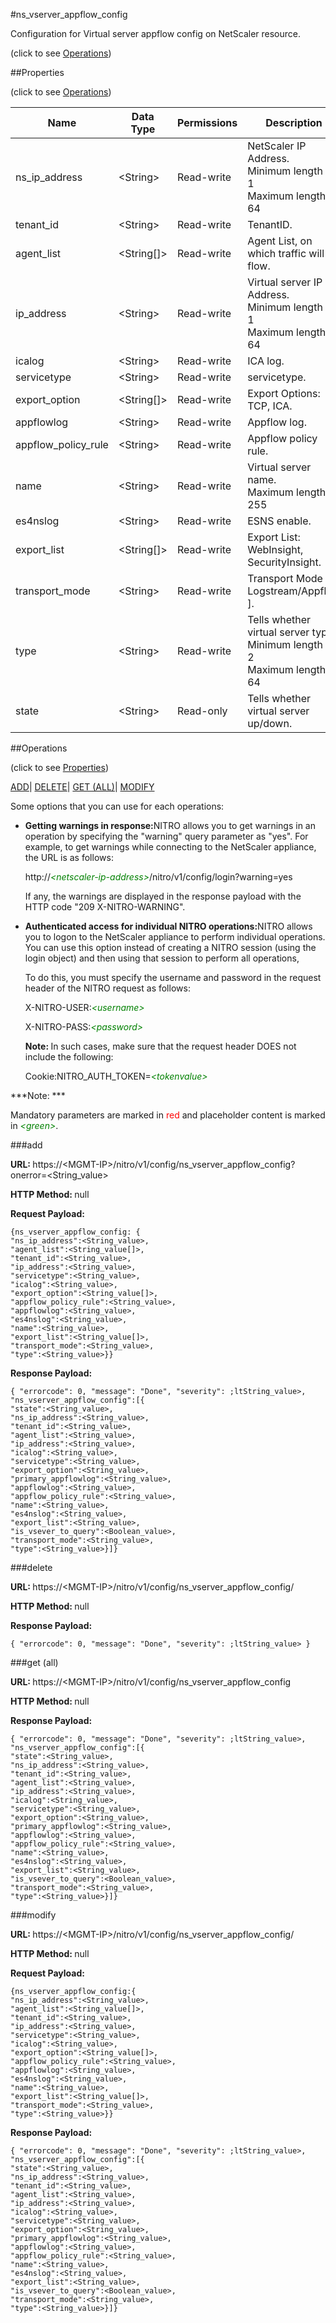 #ns_vserver_appflow_config



Configuration for Virtual server appflow config on NetScaler resource.

<span>(click to see [Operations](#operations))</span>



##Properties 

<span>(click to see [Operations](#operations))</span>





<table><thead><tr><th>Name</th><th>Data Type</th><th>Permissions</th><th>Description</th></tr></thead><tbody><tr><td>ns_ip_address</td><td>&lt;String></td><td>Read-write</td><td>NetScaler IP Address.<br>Minimum length = 1<br>Maximum length = 64</td></tr><tr><td>tenant_id</td><td>&lt;String></td><td>Read-write</td><td>TenantID.</td></tr><tr><td>agent_list</td><td>&lt;String[]></td><td>Read-write</td><td>Agent List, on which traffic will flow.</td></tr><tr><td>ip_address</td><td>&lt;String></td><td>Read-write</td><td>Virtual server IP Address.<br>Minimum length = 1<br>Maximum length = 64</td></tr><tr><td>icalog</td><td>&lt;String></td><td>Read-write</td><td>ICA log.</td></tr><tr><td>servicetype</td><td>&lt;String></td><td>Read-write</td><td>servicetype.</td></tr><tr><td>export_option</td><td>&lt;String[]></td><td>Read-write</td><td>Export Options: TCP, ICA.</td></tr><tr><td>appflowlog</td><td>&lt;String></td><td>Read-write</td><td>Appflow log.</td></tr><tr><td>appflow_policy_rule</td><td>&lt;String></td><td>Read-write</td><td>Appflow policy rule.</td></tr><tr><td>name</td><td>&lt;String></td><td>Read-write</td><td>Virtual server name.<br>Maximum length = 255</td></tr><tr><td>es4nslog</td><td>&lt;String></td><td>Read-write</td><td>ESNS enable.</td></tr><tr><td>export_list</td><td>&lt;String[]></td><td>Read-write</td><td>Export List: WebInsight, SecurityInsight.</td></tr><tr><td>transport_mode</td><td>&lt;String></td><td>Read-write</td><td>Transport Mode [ Logstream/Appflow ].</td></tr><tr><td>type</td><td>&lt;String></td><td>Read-write</td><td>Tells whether virtual server type.<br>Minimum length = 2<br>Maximum length = 64</td></tr><tr><td>state</td><td>&lt;String></td><td>Read-only</td><td>Tells whether virtual server up/down.</td></tr></tbody></table>

##Operations 

<span>(click to see [Properties](#properties))</span>





[ADD](#add)| [DELETE](#delete)| [GET (ALL)](#get-all)| [MODIFY](#modify)





Some options that you can use for each operations:

<ul><li><p><b>Getting warnings in response:</b>NITRO allows you to get warnings in an operation by specifying the "warning" query parameter as "yes". For example, to get warnings while connecting to the NetScaler appliance, the URL is as follows:</p><p>http://<span style="color:green;font-style:italic;">&lt;netscaler-ip-address&gt;</span>/nitro/v1/config/login?warning=yes</p><p>If any, the warnings are displayed in the response payload with the HTTP code "209 X-NITRO-WARNING".</p></li><li><p><b>Authenticated access for individual NITRO operations:</b>NITRO allows you to logon to the NetScaler appliance to perform individual operations. You can use this option instead of creating a NITRO session (using the login object) and then using that session to perform all operations,</p><p>To do this, you must specify the username and password in the request header of the NITRO request as follows:</p><p>X-NITRO-USER:<span style="color:green;font-style:italic;">&lt;username&gt;</span></p><p>X-NITRO-PASS:<span style="color:green;font-style:italic;">&lt;password&gt;</span></p><p><b>Note: </b>In such cases, make sure that the request header DOES not include the following:</p><p>Cookie:NITRO_AUTH_TOKEN=<span style="color:green;font-style:italic;">&lt;tokenvalue&gt;</span></p></li></ul>







***Note: *** 

Mandatory parameters are marked in <span style="color:#FF0000;">red</span> and placeholder content is marked in <span style="color:green;font-style:italic">&lt;green&gt;</span>.



###add







<b>URL: </b>https://&lt;MGMT-IP&gt;/nitro/v1/config/ns_vserver_appflow_config?onerror=&lt;String_value&gt;

<b>HTTP Method: </b>null

<b>Request Payload: </b>
```
{ns_vserver_appflow_config: {
"ns_ip_address":<String_value>,
"agent_list":<String_value[]>,
"tenant_id":<String_value>,
"ip_address":<String_value>,
"servicetype":<String_value>,
"icalog":<String_value>,
"export_option":<String_value[]>,
"appflow_policy_rule":<String_value>,
"appflowlog":<String_value>,
"es4nslog":<String_value>,
"name":<String_value>,
"export_list":<String_value[]>,
"transport_mode":<String_value>,
"type":<String_value>}}
```

<b>Response Payload: </b>
```
{ "errorcode": 0, "message": "Done", "severity": ;ltString_value>, "ns_vserver_appflow_config":[{
"state":<String_value>,
"ns_ip_address":<String_value>,
"tenant_id":<String_value>,
"agent_list":<String_value>,
"ip_address":<String_value>,
"icalog":<String_value>,
"servicetype":<String_value>,
"export_option":<String_value>,
"primary_appflowlog":<String_value>,
"appflowlog":<String_value>,
"appflow_policy_rule":<String_value>,
"name":<String_value>,
"es4nslog":<String_value>,
"export_list":<String_value>,
"is_vsever_to_query":<Boolean_value>,
"transport_mode":<String_value>,
"type":<String_value>}]}
```







###delete







<b>URL: </b>https://&lt;MGMT-IP&gt;/nitro/v1/config/ns_vserver_appflow_config/

<b>HTTP Method: </b>null

<b>Response Payload: </b>
```
{ "errorcode": 0, "message": "Done", "severity": ;ltString_value> }
```







###get (all)







<b>URL: </b>https://&lt;MGMT-IP&gt;/nitro/v1/config/ns_vserver_appflow_config

<b>HTTP Method: </b>null

<b>Response Payload: </b>
```
{ "errorcode": 0, "message": "Done", "severity": ;ltString_value>, "ns_vserver_appflow_config":[{
"state":<String_value>,
"ns_ip_address":<String_value>,
"tenant_id":<String_value>,
"agent_list":<String_value>,
"ip_address":<String_value>,
"icalog":<String_value>,
"servicetype":<String_value>,
"export_option":<String_value>,
"primary_appflowlog":<String_value>,
"appflowlog":<String_value>,
"appflow_policy_rule":<String_value>,
"name":<String_value>,
"es4nslog":<String_value>,
"export_list":<String_value>,
"is_vsever_to_query":<Boolean_value>,
"transport_mode":<String_value>,
"type":<String_value>}]}
```







###modify







<b>URL: </b>https://&lt;MGMT-IP&gt;/nitro/v1/config/ns_vserver_appflow_config/

<b>HTTP Method: </b>null

<b>Request Payload: </b>
```
{ns_vserver_appflow_config:{
"ns_ip_address":<String_value>,
"agent_list":<String_value[]>,
"tenant_id":<String_value>,
"ip_address":<String_value>,
"servicetype":<String_value>,
"icalog":<String_value>,
"export_option":<String_value[]>,
"appflow_policy_rule":<String_value>,
"appflowlog":<String_value>,
"es4nslog":<String_value>,
"name":<String_value>,
"export_list":<String_value[]>,
"transport_mode":<String_value>,
"type":<String_value>}}
```

<b>Response Payload: </b>
```
{ "errorcode": 0, "message": "Done", "severity": ;ltString_value>, "ns_vserver_appflow_config":[{
"state":<String_value>,
"ns_ip_address":<String_value>,
"tenant_id":<String_value>,
"agent_list":<String_value>,
"ip_address":<String_value>,
"icalog":<String_value>,
"servicetype":<String_value>,
"export_option":<String_value>,
"primary_appflowlog":<String_value>,
"appflowlog":<String_value>,
"appflow_policy_rule":<String_value>,
"name":<String_value>,
"es4nslog":<String_value>,
"export_list":<String_value>,
"is_vsever_to_query":<Boolean_value>,
"transport_mode":<String_value>,
"type":<String_value>}]}
```







